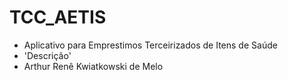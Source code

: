 # TCC_AETIS
- Aplicativo para Emprestimos Terceirizados de Itens de Saúde
- 'Descrição'
- Arthur Renê Kwiatkowski de Melo
